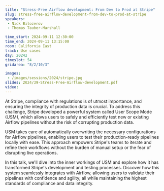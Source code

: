 ```yaml
---
title: "Stress-Free Airflow development: From Dev to Prod at Stripe"
slug: stress-free-airflow-development-from-dev-to-prod-at-stripe
speakers:
 - Nick Bilozerov
 - Thomas Tauber-Marshall

time_start: 2024-09-11 12:30:00
time_end: 2024-09-11 13:15:00
room: California East
track: Use cases
day: 20242
timeslot: 54
gridarea: "8/2/10/3"

images: 
 - /images/sessions/2024/stripe.jpg
slides: 2024/39-Stress-Free-Airflow-development.pdf
video: 
---
```


At Stripe, compliance with regulations is of utmost importance, and ensuring the integrity of production data is crucial. To address this challenge, Stripe developed a powerful system called User Scope Mode (USM), which allows users to safely and efficiently test new or existing Airflow pipelines without the risk of corrupting production data.
 
USM takes care of automatically overwriting the necessary configurations for Airflow pipelines, enabling users to test their production-ready pipelines locally with ease. This approach empowers Stripe's teams to iterate and refine their workflows without the burden of manual setup or the fear of disrupting live operations.
 
In this talk, we'll dive into the inner workings of USM and explore how it has transformed Stripe's development and testing processes. Discover how this system seamlessly integrates with Airflow, allowing users to validate their pipelines with confidence and agility, all while maintaining the highest standards of compliance and data integrity.